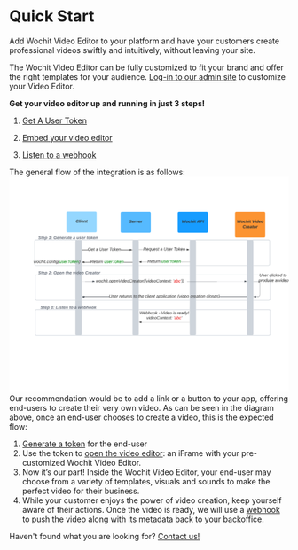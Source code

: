 # Quick Start
Add Wochit Video Editor to your platform and have  your customers create professional videos swiftly and intuitively, without leaving your site.   

The Wochit Video Editor can be fully customized to fit your brand and offer the right templates for your audience. [Log-in to our admin site](https://admin.wochit.com) to customize your Video Editor.  

**Get your video editor up and running in just 3 steps!**

1. [Get A User Token](/authentication.html#user-authentication)

2. [Embed your video editor](/embed.html#open-the-video-editor)

3. [Listen to a webhook](/webhook.html)


The general flow of the integration is as follows:  
![An image](./Wochit_API_user_flow.png)  
Our recommendation would be to add a link or a button to your app, offering end-users to create their very own video. As can be seen in the diagram above, once an end-user chooses to create a video, this is the expected flow:   

1. [Generate a token](/authentication.html#user-authentication) for the end-user  
2. Use the token to [open the video editor](/embed.html#embed-wochit-video-editor): an iFrame with your pre-customized Wochit Video Editor.  
3. Now it’s our part! Inside the Wochit Video Editor, your end-user may choose from a variety of templates, visuals and sounds to make the perfect video for their business.
4. While your customer enjoys the power of video creation, keep yourself aware of their actions. Once the video is ready, we will use a [webhook](webhook.html#webhook) to push the video along with its metadata back to your backoffice. 
 



Haven't found what you are looking for? [Contact us!](https://www.wochit.com/contact)   
